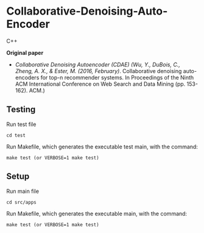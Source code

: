 # Collaborative-Denoising-Auto-Encoder
C++

**Original paper**
 - *Collaborative Denoising Autoencoder (CDAE) (Wu, Y., DuBois, C.,
   Zheng, A. X., & Ester, M. (2016, February)*. Collaborative denoising auto-encoders for top-n recommender systems. In Proceedings of the Ninth ACM International Conference on Web Search and Data Mining (pp. 153-162). ACM.)


## Testing

Run test file

    cd test 
      
Run Makefile, which generates the executable test main, with the command:

    make test (or VERBOSE=1 make test)
    
## Setup

Run main file

    cd src/apps 
      
Run Makefile, which generates the executable main, with the command:

    make test (or VERBOSE=1 make test)
   

